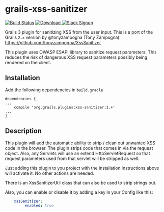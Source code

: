 # grails-xss-sanitizer

[![Build Status](https://travis-ci.org/rpalcolea/grails-xss-sanitizer.svg?branch=master)](https://travis-ci.org/rpalcolea/grails-xss-sanitizer)
[ ![Download](https://api.bintray.com/packages/rpalcolea/plugins/xss-sanitizer/images/download.svg) ](https://bintray.com/rpalcolea/plugins/xss-sanitizer/_latestVersion)
[![Slack Signup](http://slack-signup.grails.org/badge.svg)](http://slack-signup.grails.org)

Grails 3 plugin for sanitizing XSS from the user input. This is a port of the Grails `2.x` version by @tonyzampogna (Tony Zampogna) https://github.com/tonyzampogna/XssSanitizer

This plugin uses OWASP ESAPI library to sanitize request parameters. This reduces the risk of dangerous XSS request parameters possibly being rendered on the client.

Installation
----------

Add the following dependencies in `build.gradle`
```
dependencies {
...
    compile 'org.grails.plugins:xss-sanitizer:1.+'
...
}
```

Description
----------

This plugin will add the automatic ability to strip / clean out unwanted XSS code in the browser. The plugin strips code that comes in via the request object. Also, any Servlets will use an extend HttpServletRequest so that request parameters used from that servlet will be stripped as well.

Just adding this plugin to you project with the installation instructions above will activate it. No other actions are needed.

There is an XssSanitizerUtil class that can also be used to strip strings out.

Also, you can enable or disable it by adding a key in your Config like this:

```yaml
	xssSanitizer:
	     enabled: true
```
